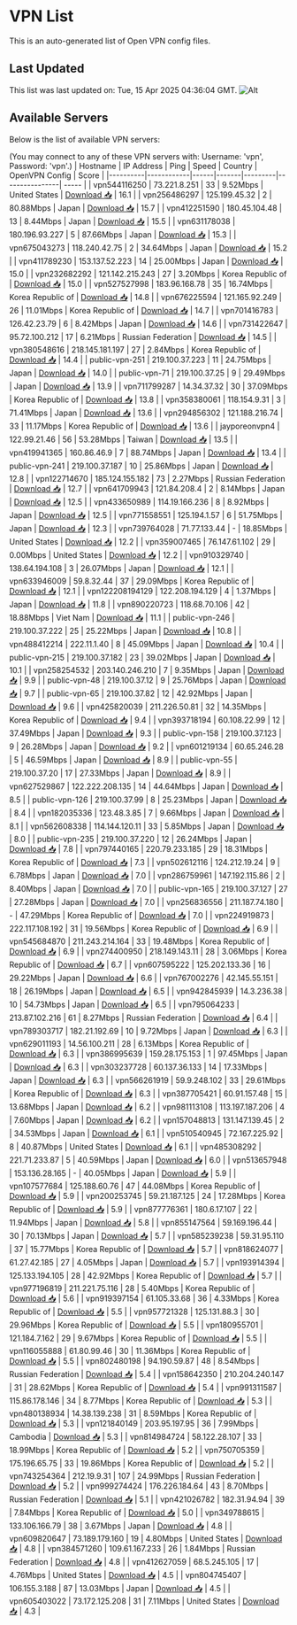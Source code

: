# VPN List

This is an auto-generated list of Open VPN config files.

## Last Updated

This list was last updated on: Tue, 15 Apr 2025 04:36:04 GMT.
![Alt](https://repobeats.axiom.co/api/embed/186b98318ef1479477931607c1ad7d823f12451f.svg "Repobeats analytics image")

## Available Servers

Below is the list of available VPN servers:

(You may connect to any of these VPN servers with: Username: 'vpn', Password: 'vpn'.)
| Hostname | IP Address | Ping | Speed | Country | OpenVPN Config | Score |
|----------|------------|------|-------|---------|----------------| ----- |
| vpn544116250 | 73.221.8.251 | 33 | 9.52Mbps | United States | [Download 📥](./configs/server_0_US.ovpn) | 16.1 |
| vpn256486297 | 125.199.45.32 | 2 | 80.88Mbps | Japan | [Download 📥](./configs/server_1_JP.ovpn) | 15.7 |
| vpn412251590 | 180.45.104.48 | 13 | 8.44Mbps | Japan | [Download 📥](./configs/server_2_JP.ovpn) | 15.5 |
| vpn631178038 | 180.196.93.227 | 5 | 87.66Mbps | Japan | [Download 📥](./configs/server_3_JP.ovpn) | 15.3 |
| vpn675043273 | 118.240.42.75 | 2 | 34.64Mbps | Japan | [Download 📥](./configs/server_4_JP.ovpn) | 15.2 |
| vpn411789230 | 153.137.52.223 | 14 | 25.00Mbps | Japan | [Download 📥](./configs/server_5_JP.ovpn) | 15.0 |
| vpn232682292 | 121.142.215.243 | 27 | 3.20Mbps | Korea Republic of | [Download 📥](./configs/server_6_KR.ovpn) | 15.0 |
| vpn527527998 | 183.96.168.78 | 35 | 16.74Mbps | Korea Republic of | [Download 📥](./configs/server_7_KR.ovpn) | 14.8 |
| vpn676225594 | 121.165.92.249 | 26 | 11.01Mbps | Korea Republic of | [Download 📥](./configs/server_8_KR.ovpn) | 14.7 |
| vpn701416783 | 126.42.23.79 | 6 | 8.42Mbps | Japan | [Download 📥](./configs/server_9_JP.ovpn) | 14.6 |
| vpn731422647 | 95.72.100.212 | 17 | 6.21Mbps | Russian Federation | [Download 📥](./configs/server_10_RU.ovpn) | 14.5 |
| vpn380548616 | 218.145.181.197 | 27 | 2.84Mbps | Korea Republic of | [Download 📥](./configs/server_11_KR.ovpn) | 14.4 |
| public-vpn-251 | 219.100.37.223 | 11 | 24.75Mbps | Japan | [Download 📥](./configs/server_12_JP.ovpn) | 14.0 |
| public-vpn-71 | 219.100.37.25 | 9 | 29.49Mbps | Japan | [Download 📥](./configs/server_13_JP.ovpn) | 13.9 |
| vpn711799287 | 14.34.37.32 | 30 | 37.09Mbps | Korea Republic of | [Download 📥](./configs/server_14_KR.ovpn) | 13.8 |
| vpn358380061 | 118.154.9.31 | 3 | 71.41Mbps | Japan | [Download 📥](./configs/server_15_JP.ovpn) | 13.6 |
| vpn294856302 | 121.188.216.74 | 33 | 11.17Mbps | Korea Republic of | [Download 📥](./configs/server_16_KR.ovpn) | 13.6 |
| jayporeonvpn4 | 122.99.21.46 | 56 | 53.28Mbps | Taiwan | [Download 📥](./configs/server_17_TW.ovpn) | 13.5 |
| vpn419941365 | 160.86.46.9 | 7 | 88.74Mbps | Japan | [Download 📥](./configs/server_18_JP.ovpn) | 13.4 |
| public-vpn-241 | 219.100.37.187 | 10 | 25.86Mbps | Japan | [Download 📥](./configs/server_19_JP.ovpn) | 12.8 |
| vpn122714670 | 185.124.155.182 | 73 | 2.27Mbps | Russian Federation | [Download 📥](./configs/server_20_RU.ovpn) | 12.7 |
| vpn641709943 | 121.84.208.4 | 2 | 8.14Mbps | Japan | [Download 📥](./configs/server_21_JP.ovpn) | 12.5 |
| vpn433650989 | 114.19.166.236 | 8 | 8.92Mbps | Japan | [Download 📥](./configs/server_22_JP.ovpn) | 12.5 |
| vpn771558551 | 125.194.1.57 | 6 | 51.75Mbps | Japan | [Download 📥](./configs/server_23_JP.ovpn) | 12.3 |
| vpn739764028 | 71.77.133.44 | - | 18.85Mbps | United States | [Download 📥](./configs/server_24_US.ovpn) | 12.2 |
| vpn359007465 | 76.147.61.102 | 29 | 0.00Mbps | United States | [Download 📥](./configs/server_25_US.ovpn) | 12.2 |
| vpn910329740 | 138.64.194.108 | 3 | 26.07Mbps | Japan | [Download 📥](./configs/server_26_JP.ovpn) | 12.1 |
| vpn633946009 | 59.8.32.44 | 37 | 29.09Mbps | Korea Republic of | [Download 📥](./configs/server_27_KR.ovpn) | 12.1 |
| vpn122208194129 | 122.208.194.129 | 4 | 1.37Mbps | Japan | [Download 📥](./configs/server_28_JP.ovpn) | 11.8 |
| vpn890220723 | 118.68.70.106 | 42 | 18.88Mbps | Viet Nam | [Download 📥](./configs/server_29_VN.ovpn) | 11.1 |
| public-vpn-246 | 219.100.37.222 | 25 | 25.22Mbps | Japan | [Download 📥](./configs/server_30_JP.ovpn) | 10.8 |
| vpn488412214 | 222.11.1.40 | 8 | 45.09Mbps | Japan | [Download 📥](./configs/server_31_JP.ovpn) | 10.4 |
| public-vpn-215 | 219.100.37.182 | 23 | 39.02Mbps | Japan | [Download 📥](./configs/server_32_JP.ovpn) | 10.1 |
| vpn258254532 | 203.140.246.210 | 7 | 9.35Mbps | Japan | [Download 📥](./configs/server_33_JP.ovpn) | 9.9 |
| public-vpn-48 | 219.100.37.12 | 9 | 25.76Mbps | Japan | [Download 📥](./configs/server_34_JP.ovpn) | 9.7 |
| public-vpn-65 | 219.100.37.82 | 12 | 42.92Mbps | Japan | [Download 📥](./configs/server_35_JP.ovpn) | 9.6 |
| vpn425820039 | 211.226.50.81 | 32 | 14.35Mbps | Korea Republic of | [Download 📥](./configs/server_36_KR.ovpn) | 9.4 |
| vpn393718194 | 60.108.22.99 | 12 | 37.49Mbps | Japan | [Download 📥](./configs/server_37_JP.ovpn) | 9.3 |
| public-vpn-158 | 219.100.37.123 | 9 | 26.28Mbps | Japan | [Download 📥](./configs/server_38_JP.ovpn) | 9.2 |
| vpn601219134 | 60.65.246.28 | 5 | 46.59Mbps | Japan | [Download 📥](./configs/server_39_JP.ovpn) | 8.9 |
| public-vpn-55 | 219.100.37.20 | 17 | 27.33Mbps | Japan | [Download 📥](./configs/server_40_JP.ovpn) | 8.9 |
| vpn627529867 | 122.222.208.135 | 14 | 44.64Mbps | Japan | [Download 📥](./configs/server_41_JP.ovpn) | 8.5 |
| public-vpn-126 | 219.100.37.99 | 8 | 25.23Mbps | Japan | [Download 📥](./configs/server_42_JP.ovpn) | 8.4 |
| vpn182035336 | 123.48.3.85 | 7 | 9.66Mbps | Japan | [Download 📥](./configs/server_43_JP.ovpn) | 8.1 |
| vpn562608338 | 114.144.120.11 | 33 | 5.85Mbps | Japan | [Download 📥](./configs/server_44_JP.ovpn) | 8.0 |
| public-vpn-235 | 219.100.37.220 | 12 | 26.24Mbps | Japan | [Download 📥](./configs/server_45_JP.ovpn) | 7.8 |
| vpn797440165 | 220.79.233.185 | 29 | 18.31Mbps | Korea Republic of | [Download 📥](./configs/server_46_KR.ovpn) | 7.3 |
| vpn502612116 | 124.212.19.24 | 9 | 6.78Mbps | Japan | [Download 📥](./configs/server_47_JP.ovpn) | 7.0 |
| vpn286759961 | 147.192.115.86 | 2 | 8.40Mbps | Japan | [Download 📥](./configs/server_48_JP.ovpn) | 7.0 |
| public-vpn-165 | 219.100.37.127 | 27 | 27.28Mbps | Japan | [Download 📥](./configs/server_49_JP.ovpn) | 7.0 |
| vpn256836556 | 211.187.74.180 | - | 47.29Mbps | Korea Republic of | [Download 📥](./configs/server_50_KR.ovpn) | 7.0 |
| vpn224919873 | 222.117.108.192 | 31 | 19.56Mbps | Korea Republic of | [Download 📥](./configs/server_51_KR.ovpn) | 6.9 |
| vpn545684870 | 211.243.214.164 | 33 | 19.48Mbps | Korea Republic of | [Download 📥](./configs/server_52_KR.ovpn) | 6.9 |
| vpn274400950 | 218.149.143.11 | 28 | 3.06Mbps | Korea Republic of | [Download 📥](./configs/server_53_KR.ovpn) | 6.7 |
| vpn607595222 | 125.202.133.36 | 16 | 29.22Mbps | Japan | [Download 📥](./configs/server_54_JP.ovpn) | 6.6 |
| vpn767002276 | 42.145.55.151 | 18 | 26.19Mbps | Japan | [Download 📥](./configs/server_55_JP.ovpn) | 6.5 |
| vpn942845939 | 14.3.236.38 | 10 | 54.73Mbps | Japan | [Download 📥](./configs/server_56_JP.ovpn) | 6.5 |
| vpn795064233 | 213.87.102.216 | 61 | 8.27Mbps | Russian Federation | [Download 📥](./configs/server_57_RU.ovpn) | 6.4 |
| vpn789303717 | 182.21.192.69 | 10 | 9.72Mbps | Japan | [Download 📥](./configs/server_58_JP.ovpn) | 6.3 |
| vpn629011193 | 14.56.100.211 | 28 | 6.13Mbps | Korea Republic of | [Download 📥](./configs/server_59_KR.ovpn) | 6.3 |
| vpn386995639 | 159.28.175.153 | 1 | 97.45Mbps | Japan | [Download 📥](./configs/server_60_JP.ovpn) | 6.3 |
| vpn303237728 | 60.137.36.133 | 14 | 17.33Mbps | Japan | [Download 📥](./configs/server_61_JP.ovpn) | 6.3 |
| vpn566261919 | 59.9.248.102 | 33 | 29.61Mbps | Korea Republic of | [Download 📥](./configs/server_62_KR.ovpn) | 6.3 |
| vpn387705421 | 60.91.157.48 | 15 | 13.68Mbps | Japan | [Download 📥](./configs/server_63_JP.ovpn) | 6.2 |
| vpn981113108 | 113.197.187.206 | 4 | 7.60Mbps | Japan | [Download 📥](./configs/server_64_JP.ovpn) | 6.2 |
| vpn157048813 | 131.147.139.45 | 2 | 34.53Mbps | Japan | [Download 📥](./configs/server_65_JP.ovpn) | 6.1 |
| vpn510540945 | 72.167.225.92 | 8 | 40.87Mbps | United States | [Download 📥](./configs/server_66_US.ovpn) | 6.1 |
| vpn485308292 | 221.71.233.87 | 5 | 40.59Mbps | Japan | [Download 📥](./configs/server_67_JP.ovpn) | 6.0 |
| vpn513657948 | 153.136.28.165 | - | 40.05Mbps | Japan | [Download 📥](./configs/server_68_JP.ovpn) | 5.9 |
| vpn107577684 | 125.188.60.76 | 47 | 44.08Mbps | Korea Republic of | [Download 📥](./configs/server_69_KR.ovpn) | 5.9 |
| vpn200253745 | 59.21.187.125 | 24 | 17.28Mbps | Korea Republic of | [Download 📥](./configs/server_70_KR.ovpn) | 5.9 |
| vpn877776361 | 180.6.17.107 | 22 | 11.94Mbps | Japan | [Download 📥](./configs/server_71_JP.ovpn) | 5.8 |
| vpn855147564 | 59.169.196.44 | 30 | 70.13Mbps | Japan | [Download 📥](./configs/server_72_JP.ovpn) | 5.7 |
| vpn585239238 | 59.31.95.110 | 37 | 15.77Mbps | Korea Republic of | [Download 📥](./configs/server_73_KR.ovpn) | 5.7 |
| vpn818624077 | 61.27.42.185 | 27 | 4.05Mbps | Japan | [Download 📥](./configs/server_74_JP.ovpn) | 5.7 |
| vpn193914394 | 125.133.194.105 | 28 | 42.92Mbps | Korea Republic of | [Download 📥](./configs/server_75_KR.ovpn) | 5.7 |
| vpn977196819 | 211.221.75.116 | 28 | 5.40Mbps | Korea Republic of | [Download 📥](./configs/server_76_KR.ovpn) | 5.6 |
| vpn919397154 | 61.105.33.68 | 36 | 4.33Mbps | Korea Republic of | [Download 📥](./configs/server_77_KR.ovpn) | 5.5 |
| vpn957721328 | 125.131.88.3 | 30 | 29.96Mbps | Korea Republic of | [Download 📥](./configs/server_78_KR.ovpn) | 5.5 |
| vpn180955701 | 121.184.7.162 | 29 | 9.67Mbps | Korea Republic of | [Download 📥](./configs/server_79_KR.ovpn) | 5.5 |
| vpn116055888 | 61.80.99.46 | 30 | 11.36Mbps | Korea Republic of | [Download 📥](./configs/server_80_KR.ovpn) | 5.5 |
| vpn802480198 | 94.190.59.87 | 48 | 8.54Mbps | Russian Federation | [Download 📥](./configs/server_81_RU.ovpn) | 5.4 |
| vpn158642350 | 210.204.240.147 | 31 | 28.62Mbps | Korea Republic of | [Download 📥](./configs/server_82_KR.ovpn) | 5.4 |
| vpn991311587 | 115.86.178.146 | 34 | 8.77Mbps | Korea Republic of | [Download 📥](./configs/server_83_KR.ovpn) | 5.3 |
| vpn480138934 | 14.38.139.238 | 31 | 8.59Mbps | Korea Republic of | [Download 📥](./configs/server_84_KR.ovpn) | 5.3 |
| vpn121840149 | 203.95.197.95 | 36 | 7.99Mbps | Cambodia | [Download 📥](./configs/server_85_KH.ovpn) | 5.3 |
| vpn814984724 | 58.122.28.107 | 33 | 18.99Mbps | Korea Republic of | [Download 📥](./configs/server_86_KR.ovpn) | 5.2 |
| vpn750705359 | 175.196.65.75 | 33 | 19.86Mbps | Korea Republic of | [Download 📥](./configs/server_87_KR.ovpn) | 5.2 |
| vpn743254364 | 212.19.9.31 | 107 | 24.99Mbps | Russian Federation | [Download 📥](./configs/server_88_RU.ovpn) | 5.2 |
| vpn999274424 | 176.226.184.64 | 43 | 8.70Mbps | Russian Federation | [Download 📥](./configs/server_89_RU.ovpn) | 5.1 |
| vpn421026782 | 182.31.94.94 | 39 | 7.84Mbps | Korea Republic of | [Download 📥](./configs/server_90_KR.ovpn) | 5.0 |
| vpn349788615 | 133.106.166.79 | 38 | 3.67Mbps | Japan | [Download 📥](./configs/server_91_JP.ovpn) | 4.8 |
| vpn609820647 | 73.189.179.160 | 19 | 4.80Mbps | United States | [Download 📥](./configs/server_92_US.ovpn) | 4.8 |
| vpn384571260 | 109.61.167.233 | 26 | 1.84Mbps | Russian Federation | [Download 📥](./configs/server_93_RU.ovpn) | 4.8 |
| vpn412627059 | 68.5.245.105 | 17 | 4.76Mbps | United States | [Download 📥](./configs/server_94_US.ovpn) | 4.5 |
| vpn804745407 | 106.155.3.188 | 87 | 13.03Mbps | Japan | [Download 📥](./configs/server_95_JP.ovpn) | 4.5 |
| vpn605403022 | 73.172.125.208 | 31 | 7.11Mbps | United States | [Download 📥](./configs/server_96_US.ovpn) | 4.3 |
